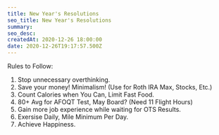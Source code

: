 ```yaml
---
title: New Year's Resolutions
seo_title: New Year's Resolutions
summary: 
seo_desc: 
createdAt: 2020-12-26 18:00:00
date: 2020-12-26T19:17:57.500Z
---
```

Rules to Follow:

1. Stop unnecessary overthinking.
2. Save your money! Minimalism! (Use for Roth IRA Max, Stocks, Etc.)
3. Count Calories when You Can, Limit Fast Food.
4. 80+ Avg for AFOQT Test, May Board? (Need 11 Flight Hours)
5. Gain more job experience while waiting for OTS Results.
6. Exersise Daily, Mile Minimum Per Day.
7. Achieve Happiness.

